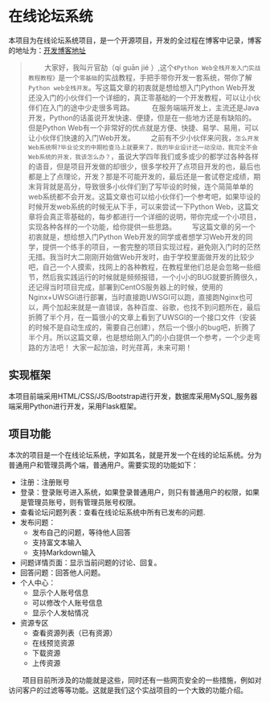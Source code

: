 # 在线论坛系统
本项目为在线论坛系统项目，是一个开源项目，开发的全过程在博客中记录，博客的地址为：[开发博客地址](https://blog.csdn.net/qq_43422111/article/details/105290554)
>&emsp;&emsp; 大家好，我叫亓官劼（qí guān jié ）,这个`《Python Web全栈开发入门实战教程教程》`是一个`零基础`的实战教程，手把手带你开发一套系统，带你了解`Python web全栈开发`。写这篇文章的初衷就是想给想入门Python Web开发还没入门的小伙伴们一个详细的，真正零基础的一个开发教程，可以让小伙伴们在入门的途中少走很多弯路。
> &emsp;&emsp; 在服务端端开发上，主流还是Java开发，Python的话虽说开发快速、便捷，但是在一些地方还是有缺陷的。但是Python Web有一个非常好的优点就是方便、快捷、易学、易用，可以让小伙伴们快速的入门Web开发。
> &emsp;&emsp;之前有不少小伙伴来问我，`怎么开发Web系统啊?毕业论文的中期检查马上就要来了，我的毕业设计还一动没动，我完全不会Web系统的开发，我该怎么办？`，虽说大学四年我们或多或少的都学过各种各样的语音，但是项目开发做的却很少，很多学校开了点项目开发的也，最后也都是上了点理论，开发？那是不可能开发的，最后还是一套试卷定成绩，期末背背就是高分，导致很多小伙伴们到了写毕设的时候，连个简简单单的web系统都不会开发。这篇文章也可以给小伙伴们一个参考吧，如果毕设的时候开发web系统的时候无从下手，可以来尝试一下Python Web，这篇文章将会真正零基础的，每步都进行一个详细的说明，带你完成一个小项目，实现各种各样的一个功能，给你提供一些思路。
> &emsp;&emsp;写这篇文章的另一个初衷就是，想给想入门Python Web开发的同学或者想学习Web开发的同学，提供一个练手的项目，一套完整的项目实现过程，避免刚入门时的茫然无措。我当时大二刚刚开始做Web开发时，由于学校里面做开发的比较少吧，自己一个人摸索，找网上的各种教程，在教程里他们总是会忽略一些细节，然后我实践运行的时候就是频频报错，一个小小的BUG就要折腾很久，还记得当时项目完成，部署到CentOS服务器上的时候，使用的Nginx+UWSGI进行部署，当时直接跑UWSGI可以跑，直接跑Nginx也可以，两个加起来就是一直错误，各种百度、谷歌，也找不到问题所在，最后折腾了半个月，在一篇很小的文章上看到了UWSGI的一个接口文件（安装的时候不是自动生成的，需要自己创建），然后一个很小的bug吧，折腾了半个月。所以这篇文章，也是想给刚入门的小白提供一个参考，一个少走弯路的方法吧！
> 大家一起加油，时光荏苒，未来可期！
## 实现框架
本项目前端采用HTML/CSS/JS/Bootstrap进行开发，数据库采用MySQL,服务器端采用Python进行开发，采用Flask框架。
## 项目功能
本次的项目是一个在线论坛系统，字如其名，就是开发一个在线的论坛系统。分为普通用户和管理员两个端，普通用户。需要实现的功能如下：

-   注册：注册账号
-   登录：登录账号进入系统，如果登录普通用户，则只有普通用户的权限，如果是管理员账号，则有管理员账号权限。
-   查看论坛问题列表：查看在线论坛系统中所有已发布的问题.
-   发布问题：
    -   发布自己的问题，等待他人回答
    -   支持富文本输入
    -   支持Markdown输入
-   问题详情页面：显示当前问题的讨论、回复。
-   回答问题：回答他人问题。
-   个人中心：
    -   显示个人账号信息
    -   可以修改个人账号信息
    -   显示个人发帖情况
  - 资源专区
    - 查看资源列表（已有资源）
    - 在线预览资源
    - 下载资源
    - 上传资源
    
&emsp;&emsp;项目目前所涉及的功能就是这些，同时还有一些网页安全的一些措施，例如对访问客户的过滤等等功能。这就是我们这个实战项目的一个大致的功能介绍。